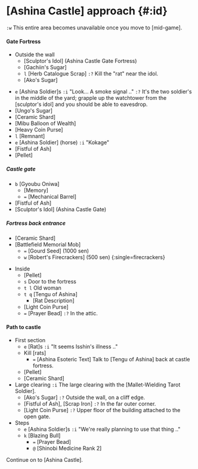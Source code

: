 # [Ashina Castle] approach {#:id}

`:w` This entire area becomes unavailable once you move to [mid-game].

#### Gate Fortress
- Outside the wall
  + [Sculptor's Idol] (Ashina Castle Gate Fortress)
  + [Gachiin's Sugar]
  + `l` [Herb Catalogue Scrap]
    `:?` Kill the "rat" near the idol.
  + [Ako's Sugar]
+ `e` [Ashina Soldier]s
  `:i` "Look... A smoke signal .."
  `:?` It's the two soldier's in the middle of the yard; grapple up the watchtower from the [sculptor's idol] and you should be able to eavesdrop.
+ [Ungo's Sugar]
+ [Ceramic Shard]
+ [Mibu Balloon of Wealth]
+ [Heavy Coin Purse]
+ `l` [Remnant]
+ `e` [Ashina Soldier] (horse)
  `:i` "Kokage"
+ [Fistful of Ash]
+ [Pellet]
##### Castle gate
+ `b` [Gyoubu Oniwa]
  - [Memory]
  - `=` [Mechanical Barrel]
+ [Fistful of Ash]
+ [Sculptor's Idol] (Ashina Castle Gate)
##### Fortress back entrance
+ [Ceramic Shard]
+ [Battlefield Memorial Mob]
  + `=` [Gourd Seed] (1000 sen)
  + `w` [Robert's Firecrackers] (500 sen) {:single=firecrackers}
- Inside
  + [Pellet]
  + `s` Door to the fortress
  + `t l` Old woman
  + `t q` [Tengu of Ashina]
    + [Rat Description]
  + [Light Coin Purse]
  + `=` [Prayer Bead]
    `:?` In the attic.
    
#### Path to castle
- First section
  + `e` [Rat]s
    `:i` "It seems Isshin's illness .."
  + Kill [rats]
    + `=` [Ashina Esoteric Text]
      Talk to [Tengu of Ashina] back at castle fortress.
  + [Pellet]
  + [Ceramic Shard]
- Large clearing
  `:i` The large clearing with the [Mallet-Wielding Tarot Soldier].
  + [Ako's Sugar]
    `:?` Outside the wall, on a cliff edge.
  + [Fistful of Ash], [Scrap Iron]
    `:?` In the far outer corner.
  + [Light Coin Purse]
    `:?` Upper floor of the building attached to the open gate.
- Steps
  + `e` [Ashina Soldier]s
    `:i` "We're really planning to use that thing .."
  + `k` [Blazing Bull]
    - `=` [Prayer Bead]
    - `@` [Shinobi Medicine Rank 2]

Continue on to [Ashina Castle].
